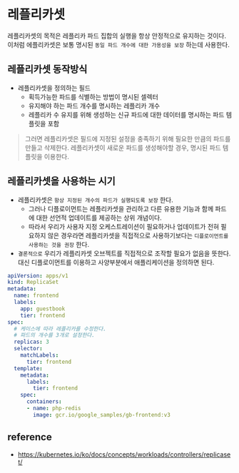 # 레플리카셋
레플리카셋의 목적은 레플리카 파드 집합의 실행을 항상 안정적으로 유지하는 것이다.   
이처럼 에플리카셋은 보통 명시된 `동일 파드 개수에 대한 가용성을 보장` 하는데 사용한다.

## 레플리카셋 동작방식
* 레플리카셋을 정의하는 필드
  * 획득가능한 파드를 식별하는 방법이 명시된 셀렉터
  * 유지해야 하는 파드 개수를 명시하는 레플리카 개수
  * 레플리카 수 유지를 위해 생성하는 신규 파드에 대한 데이터를 명시하는 파드 템플릿을 포함

> 그러면 레플리카셋은 필드에 지정된 설정을 충족하기 위해 필요한 만큼의 파드를 만들고 삭제한다.
> 레플리카셋이 새로운 파드를 생성해야할 경우, 명시된 파드 템플릿을 이용한다.

## 레플리카셋을 사용하는 시기
* 레플리카셋은 `항상 지정된 개수의 파드가 실행되도록 보장` 한다.
  * 그러나 디플로이먼트는 레플리카셋을 관리하고 다른 유용한 기능과 함께 파드에 대한 선언적 업데이트를 제공하는 상위 개념이다.
  * 따라서 우리가 사용자 지정 오케스트레이션이 필요하거나 업데이트가 전혀 필요하지 않은 경우라면 레플리카셋을 직접적으로 사용하기보다는 `디플로이먼트를 사용하는 것을 권장` 한다.
* `결론적으로` 우리가 레플리카셋 오브젝트를 직접적으로 조작할 필요가 없음을 뜻한다. 대신 디플로이먼트를 이용하고 사양부분에서 애플리케이션을 정의하면 된다.

```yaml
apiVersion: apps/v1
kind: ReplicaSet
metadata:
  name: frontend
  labels:
    app: guestbook
    tier: frontend
spec:
  # 케이스에 따라 레플리카를 수정한다.
  # 파드의 개수를 3개로 설정한다.
  replicas: 3
  selector:
    matchLabels:
      tier: frontend
  template:
    metadata:
      labels:
        tier: frontend
    spec:
      containers:
      - name: php-redis
        image: gcr.io/google_samples/gb-frontend:v3

```

## reference
* https://kubernetes.io/ko/docs/concepts/workloads/controllers/replicaset/
